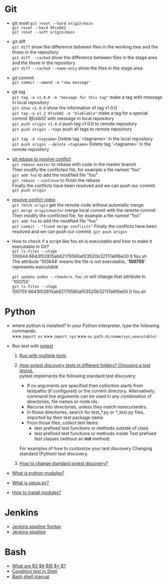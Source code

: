 



# Git

+ git reset
  `git reset --hard origin/main`  
  `git reset --hard 9fceb02`  
  `git reset --soft origin/main`  

+ git diff  
  `git diff` show the difference between files in the working tree and the those in the repository  
  `git diff --cached` show the difference between files in the stage area and the those in the repository  
  `git diff --cached --name-only` show the files in the stage area  

+ git commit  
  `git commit --amend -m "new message"` 

+ git tag  
  `git tag -a v1.0.0 -m "message for this tag"` make a tag with message in local repository  
  `git show v1.0.0` show the information of tag v1.0.0  
  `git tag -a v1.2 9fceb02 -m "blablabla"` make a tag for a special commit *9fceb02* with message in local repository  
  `git push origin v1.0.0` push tag v1.0.0 to remote repository  
  `git push origin --tags` push all tags to remote repository  

  `git tag -d <tagname>` Delete tag '\<tagname\>'  in the local repository  
  `git push origin --delete <tagname>` Delete tag '\<tagname\>'  in the remote repository  

 + [git rebase to resolve conflict](https://www.youtube.com/watch?v=2n0_UsMf7Pg)  
  `git rebase master` to rebase with code in the master branch  
  Then modify the conflicted file, for example a file named "foo"  
  `git add foo` to add the modified file "foo"  
  `git rebase --continue` to finish the rebase  
  Finally the conflicts have been resolved and we can push our commit.  
  `git push origin`  

+ [resolve confict video](https://www.youtube.com/watch?v=__cR7uPBOIk)  
  `git fetch origin` get the remote code without automatic merge  
  `git merge origin/master` merge local commit with the remote commit  
  Then modify the conflicted file, for example a file named "foo"  
  `git add foo` to add the modified file "foo"  
  `git commit - "fixed merge conflicts"`
  Finally the conflicts have been resolved and we can push our commit.
  `git push origin`  

+ How to check if a script like foo.sh is executable and how to make it executable in Git?  
  `git ls-files --stage`  
  100644 6643f02815ab62179560af03520b32117a6f6e00 0       foo.sh  
  The attribute '100644' means the file is not executable, '**100755**' represents executable  

  `git update-index --chmod=+x foo.sh` will change that attribute to '100755'  
  `git ls-files --stage`  
  100755 6643f02815ab62179560af03520b32117a6f6e00 0       foo.sh  

# Python
+ where python is installed?
  In your Python interpreter, type the following commands:  
  **\>>>** `import os`
  **\>>>** `import sys`
  **\>>>** `os.path.dirname(sys.executable)`

+ Run test with [pytest](https://docs.pytest.org/en/6.2.x/contents.html)
  1. [Run with multiple tests](https://docs.pytest.org/en/6.2.x/getting-started.html#run-multiple-tests)
  2. [How pytest discovery tests in different folders? Choosing a test layout.](https://docs.pytest.org/en/6.2.x/goodpractices.html#test-discovery)  
      pytest implements the following standard test discovery:  
        - If no arguments are specified then collection starts from testpaths (if configured) or the current directory. Alternatively, command line arguments can be used in any combination of directories, file names or node ids.  
        - Recurse into directories, unless they match norecursedirs.  
        - In those directories, search for test_*.py or *_test.py files, imported by their test package name.  
        - From those files, collect test items:  
            + test prefixed test functions or methods outside of class  
            + test prefixed test functions or methods inside Test prefixed test classes (without an __init__ method)  

      For examples of how to customize your test discovery Changing standard (Python) test discovery.  
    3. [How to change standard pytest discovery?](https://docs.pytest.org/en/6.2.x/example/pythoncollection.html)

+ [What is python modules?](https://docs.python.org/3/tutorial/modules.html)

+ [What is setup.py?](https://docs.python.org/3/distutils/setupscript.html)
+ [How to install modules?](https://docs.python.org/3/installing/index.html#installing-index)


# Jenkins
+ [Jenkins pipeline Syntax](https://www.jenkins.io/doc/book/pipeline/syntax/)
+ [Jenkins pipeline](https://www.jenkins.io/doc/book/pipeline/)

# Bash
+ [What are $0 $# $@ $* $? ](https://segmentfault.com/a/1190000021435389)
+ [Condition test in Shell ](https://www.cnblogs.com/guanyf/p/7553940.html)
+ [Bash shell manual](https://www.gnu.org/software/bash/manual/bash.html)